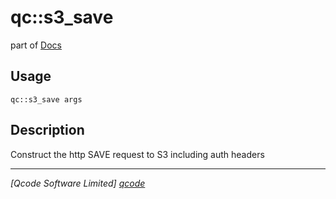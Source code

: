 qc::s3_save
===========

part of [Docs](.)

Usage
-----
`qc::s3_save args`

Description
-----------
Construct the http SAVE request to S3 including auth headers

----------------------------------
*[Qcode Software Limited] [qcode]*

[qcode]: www.qcode.co.uk "Qcode Software"